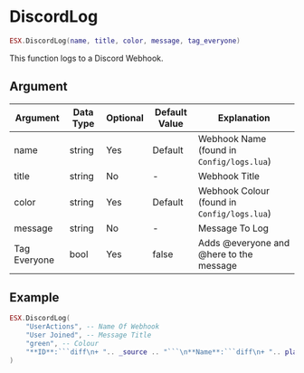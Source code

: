 # DiscordLog

```lua
ESX.DiscordLog(name, title, color, message, tag_everyone)
```

This function logs to a Discord Webhook.

## Argument

| Argument     | Data Type | Optional | Default Value | Explanation                                 |
| ------------ | --------- | -------- | ------------- | ------------------------------------------- |
| name         | string    | Yes      | Default       | Webhook Name (found in `Config/logs.lua`)   |
| title        | string    | No       | -             | Webhook Title                               |
| color        | string    | Yes      | Default       | Webhook Colour (found in `Config/logs.lua`) |
| message      | string    | No       | -             | Message To Log                              |
| Tag Everyone | bool      | Yes      | false         | Adds @everyone and @here to the message     |

## Example

````lua
ESX.DiscordLog(
    "UserActions", -- Name Of Webhook
    "User Joined", -- Message Title
    "green", -- Colour
    "**ID**:```diff\n+ ".. _source .. "```\n**Name**:```diff\n+ ".. player_data.nametag .."```" -- Message
)
````
